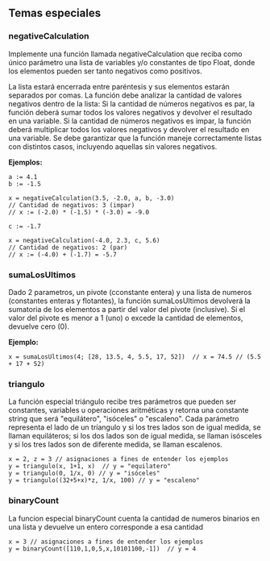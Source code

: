 ## Temas especiales

### negativeCalculation 
Implemente una función llamada negativeCalculation que reciba como único parámetro una lista de variables y/o constantes de tipo Float, donde los elementos pueden ser tanto negativos como positivos.

La lista estará encerrada entre paréntesis y sus elementos estarán separados por comas.
La función debe analizar la cantidad de valores negativos dentro de la lista:
Si la cantidad de números negativos es par, la función deberá sumar todos los valores negativos y devolver el resultado en una variable.
Si la cantidad de números negativos es impar, la función deberá multiplicar todos los valores negativos y devolver el resultado en una variable.
Se debe garantizar que la función maneje correctamente listas con distintos casos, incluyendo aquellas sin valores negativos.

**Ejemplos:**
```
a := 4.1
b := -1.5

x = negativeCalculation(3.5, -2.0, a, b, -3.0)  
// Cantidad de negativos: 3 (impar)  
// x := (-2.0) * (-1.5) * (-3.0) = -9.0

c := -1.7

x = negativeCalculation(-4.0, 2.3, c, 5.6)  
// Cantidad de negativos: 2 (par)  
// x := (-4.0) + (-1.7) = -5.7  
```

### sumaLosUltimos
Dado 2 parametros, un pivote (cconstante entera) y una lista de numeros (constantes enteras y flotantes), la función sumaLosUltimos devolverá la sumatoria de los elementos a partir del valor del pivote (inclusive). Si el valor del pivote es menor a 1 (uno) o excede la cantidad de elementos, devuelve cero (0).

**Ejemplo:**
```
x = sumaLosUltimos(4; [28, 13.5, 4, 5.5, 17, 52])  // x = 74.5 // (5.5 + 17 + 52)
```

### triangulo
La función especial triángulo recibe tres parámetros que pueden ser constantes, variables u operaciones aritméticas y retorna una constante string que será "equilátero", "isóceles" o "escaleno". Cada parámetro representa el lado de un tríangulo y si los tres lados son de igual medida, se llaman equiláteros; si los dos lados son de igual medida, se llaman isósceles y si los tres lados son de diferente medida, se llaman escalenos.
```
x = 2, z = 3 // asignaciones a fines de entender los ejemplos
y = triangulo(x, 1+1, x)  // y = "equilatero"
y = triangulo(0, 1/x, 0) // y = "isóceles"
y = triangulo((32+5+x)*z, 1/x, 100) // y = "escaleno"
```

### binaryCount
La funcion especial binaryCount cuenta la cantidad de numeros binarios en una lista y devuelve un entero corresponde a esa cantidad
```
x = 3 // asignaciones a fines de entender los ejemplos
y = binaryCount([110,1,0,5,x,10101100,-1])  // y = 4
```
